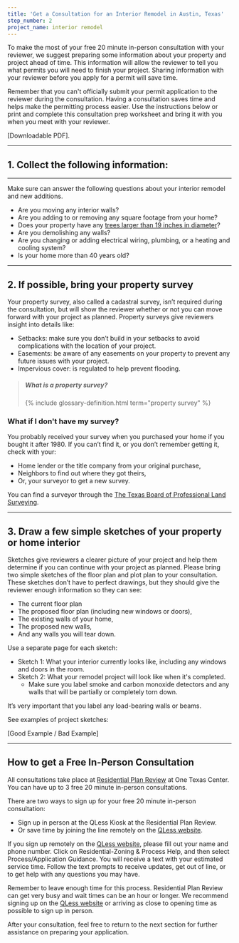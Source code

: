 ```yaml
---
title: 'Get a Consultation for an Interior Remodel in Austin, Texas'
step_number: 2
project_name: interior remodel
---
```



To make the most of your free 20 minute in-person consultation with your reviewer, we suggest preparing some information about your property and project ahead of time. This information will allow the reviewer to tell you what permits you will need to finish your project. Sharing information with your reviewer before you apply for a permit will save time.

Remember that you can't officially submit your permit application to the reviewer during the consultation. Having a consultation saves time and helps make the permitting process easier. Use the instructions below or print and complete this consultation prep worksheet and bring it with you when you meet with your reviewer.

[Downloadable PDF].

---

## 1. Collect the following information:

---

Make sure can answer the following questions about your interior remodel and new additions.

* Are you moving any interior walls?
* Are you adding to or removing any square footage from your home?
* Does your property have any [trees larger than 19 inches in diameter](/residential-toolkit/building-near-a-tree/)?
* Are you demolishing any walls?
* Are you changing or adding electrical wiring, plumbing, or a heating and cooling system?
* Is your home more than 40 years old?&nbsp;

---

## 2. If possible, bring your property survey&nbsp;

Your property survey, also called a cadastral survey, isn’t required during the consultation, but will show the reviewer whether or not you can move forward with your project as planned. Property surveys give reviewers insight into details like:

* Setbacks: make sure you don’t build in your setbacks to avoid complications with the location of your project.
* Easements: be aware of any easements on your property to prevent any future issues with your project.
* Impervious cover: is regulated to help prevent flooding.

> ##### What is a property survey?
>
> {% include glossary-definition.html term="property survey" %}

### What if I don't have my survey?

You probably received your survey when you purchased your home if you bought it after 1980. If you can’t find it, or you don’t remember getting it, check with your:

* Home lender or the title company from your original purchase,
* Neighbors to find out where they got theirs,
* Or, your surveyor to get a new survey.

You can find a surveyor through the [The Texas Board of Professional Land Surveying](http://txls.texas.gov/education/).

---

## 3. Draw a few simple sketches of your property or home interior

Sketches give reviewers a clearer picture of your project and help them determine if you can continue with your project as planned. Please bring two simple sketches of the floor plan and plot plan to your consultation. These sketches don’t have to perfect drawings, but they should give the reviewer enough information so they can see:

* The current floor plan
* The proposed floor plan (including new windows or doors),
* The existing walls of your home,
* The proposed new walls,
* And any walls you will tear down.

Use a separate page for each sketch:

* Sketch 1: What your interior currently looks like, including any windows and doors in the room.
* Sketch 2: What your remodel project will look like when it's completed.
  * Make sure you label smoke and carbon monoxide detectors and any walls that will be partially or completely torn down.

It’s very important that you label any load-bearing walls or beams.

See examples of project sketches:

[Good Example / Bad Example]

---

## How to get a Free In-Person Consultation

All consultations take place at [Residential Plan Review](/contact/#residential-plan-review)&nbsp;at One Texas Center. You can have up to 3 free 20 minute in-person consultations.

There are two ways to sign up for your free 20 minute in-person consultation:

* Sign up in person at the QLess Kiosk at the Residential Plan Review.
* Or save time by joining the line remotely on the&nbsp;[QLess website](https://kiosk.qless.com/kiosk/app/home/19062?queues=63813,65072,64852,64862,66812).

If you sign up remotely on the [QLess website](https://kiosk.qless.com/kiosk/app/home/19062?queues=63813,65072,64852,64862,66812), please fill out your name and phone number. Click on Residential-Zoning & Process Help, and then select Process/Application Guidance. You will receive a text with your estimated service time. Follow the text prompts to receive updates, get out of line, or to get help with any questions you may have.

Remember to leave enough time for this process. Residential Plan Review can get very busy and wait times can be an hour or longer. We recommend signing up on the [QLess website](https://kiosk.qless.com/kiosk/app/home/19062?queues=63813,65072,64852,64862,66812) or arriving as close to opening time as possible to sign up in person.

After your consultation, feel free to return to the next section for further assistance on preparing your application.